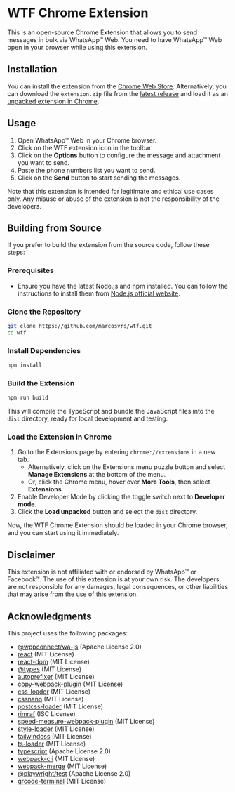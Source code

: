 # WTF Chrome Extension
This is an open-source Chrome Extension that allows you to send messages in bulk via WhatsApp™ Web. You need to have WhatsApp™ Web open in your browser while using this extension.

## Installation
You can install the extension from the [Chrome Web Store](https://chrome.google.com/webstore/detail/wtf/kcdlihaidnmkenhlnofkjfoachidbnif).
Alternatively, you can download the `extension.zip` file from the [latest release](https://github.com/marcosvrs/wtf/releases) and load it as an [unpacked extension in Chrome](#loading-an-unpacked-extension).

## Usage
1. Open WhatsApp™ Web in your Chrome browser.
2. Click on the WTF extension icon in the toolbar.
3. Click on the **Options** button to configure the message and attachment you want to send.
4. Paste the phone numbers list you want to send.
4. Click on the **Send** button to start sending the messages.

Note that this extension is intended for legitimate and ethical use cases only. Any misuse or abuse of the extension is not the responsibility of the developers.

## Building from Source

If you prefer to build the extension from the source code, follow these steps:

### Prerequisites

- Ensure you have the latest Node.js and npm installed. You can follow the instructions to install them from [Node.js official website](https://nodejs.org/).

### Clone the Repository

```bash
git clone https://github.com/marcosvrs/wtf.git
cd wtf
```

### Install Dependencies

```bash
npm install
```

### Build the Extension

```bash
npm run build
```

This will compile the TypeScript and bundle the JavaScript files into the `dist` directory, ready for local development and testing.

### Load the Extension in Chrome

1. Go to the Extensions page by entering `chrome://extensions` in a new tab.
    - Alternatively, click on the Extensions menu puzzle button and select **Manage Extensions** at the bottom of the menu.
    - Or, click the Chrome menu, hover over **More Tools**, then select **Extensions**.
2. Enable Developer Mode by clicking the toggle switch next to **Developer mode**.
3. Click the **Load unpacked** button and select the `dist` directory.

Now, the WTF Chrome Extension should be loaded in your Chrome browser, and you can start using it immediately.

## Disclaimer
This extension is not affiliated with or endorsed by WhatsApp™ or Facebook™. The use of this extension is at your own risk. The developers are not responsible for any damages, legal consequences, or other liabilities that may arise from the use of this extension.

## Acknowledgments
This project uses the following packages:
- [@wppconnect/wa-js](https://github.com/wppconnect-team/wa-js) (Apache License 2.0)
- [react](https://github.com/facebook/react) (MIT License)
- [react-dom](https://github.com/facebook/react) (MIT License)
- [@types](https://github.com/DefinitelyTyped/DefinitelyTyped) (MIT License)
- [autoprefixer](https://github.com/postcss/autoprefixer) (MIT License)
- [copy-webpack-plugin](https://github.com/webpack-contrib/copy-webpack-plugin) (MIT License)
- [css-loader](https://github.com/webpack-contrib/css-loader) (MIT License)
- [cssnano](https://github.com/cssnano/cssnano) (MIT License)
- [postcss-loader](https://github.com/webpack-contrib/postcss-loader) (MIT License)
- [rimraf](https://github.com/isaacs/rimraf) (ISC License)
- [speed-measure-webpack-plugin](https://github.com/stephencookdev/speed-measure-webpack-plugin) (MIT License)
- [style-loader](https://github.com/webpack-contrib/style-loader) (MIT License)
- [tailwindcss](https://github.com/tailwindlabs/tailwindcss) (MIT License)
- [ts-loader](https://github.com/TypeStrong/ts-loader) (MIT License)
- [typescript](https://github.com/microsoft/TypeScript) (Apache License 2.0)
- [webpack-cli](https://github.com/webpack/webpack-cli) (MIT License)
- [webpack-merge](https://github.com/survivejs/webpack-merge) (MIT License)
- [@playwright/test](https://github.com/microsoft/playwright) (Apache License 2.0)
- [qrcode-terminal](https://github.com/gtanner/qrcode-terminal) (MIT License)
